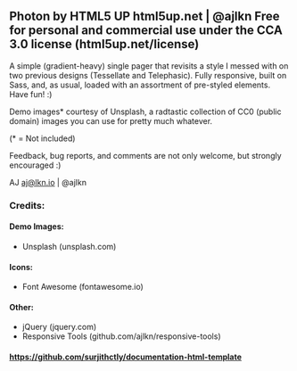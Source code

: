 Photon by HTML5 UP
html5up.net | @ajlkn
Free for personal and commercial use under the CCA 3.0 license (html5up.net/license)
---

A simple (gradient-heavy) single pager that revisits a style I messed with on two
previous designs (Tessellate and Telephasic). Fully responsive, built on Sass,
and, as usual, loaded with an assortment of pre-styled elements. Have fun! :)

Demo images* courtesy of Unsplash, a radtastic collection of CC0 (public domain) images
you can use for pretty much whatever.

(* = Not included)

Feedback, bug reports, and comments are not only welcome, but strongly encouraged :)

AJ
aj@lkn.io | @ajlkn


### Credits:

#### Demo Images:
- Unsplash (unsplash.com)

#### Icons:
- Font Awesome (fontawesome.io)

#### Other:
- jQuery (jquery.com)
- Responsive Tools (github.com/ajlkn/responsive-tools)


#### https://github.com/surjithctly/documentation-html-template